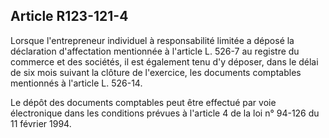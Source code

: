 Article R123-121-4
----
Lorsque l'entrepreneur individuel à responsabilité limitée a déposé la
déclaration d'affectation mentionnée à l'article L. 526-7 au registre du
commerce et des sociétés, il est également tenu d'y déposer, dans le délai de
six mois suivant la clôture de l'exercice, les documents comptables mentionnés à
l'article L. 526-14.

Le dépôt des documents comptables peut être effectué par voie électronique dans
les conditions prévues à l'article 4 de la loi n° 94-126 du 11 février 1994.
